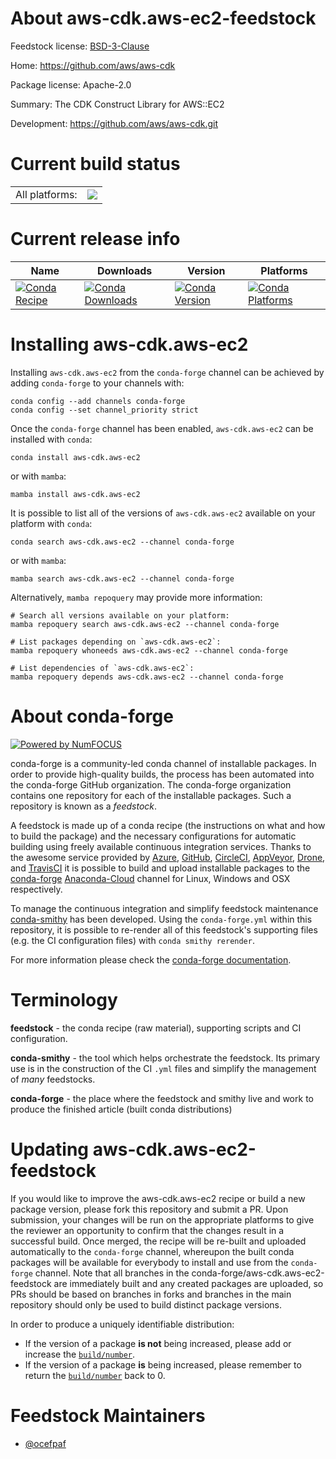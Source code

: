 About aws-cdk.aws-ec2-feedstock
===============================

Feedstock license: [BSD-3-Clause](https://github.com/conda-forge/aws-cdk.aws-ec2-feedstock/blob/main/LICENSE.txt)

Home: https://github.com/aws/aws-cdk

Package license: Apache-2.0

Summary: The CDK Construct Library for AWS::EC2

Development: https://github.com/aws/aws-cdk.git

Current build status
====================


<table><tr><td>All platforms:</td>
    <td>
      <a href="https://dev.azure.com/conda-forge/feedstock-builds/_build/latest?definitionId=19920&branchName=main">
        <img src="https://dev.azure.com/conda-forge/feedstock-builds/_apis/build/status/aws-cdk.aws-ec2-feedstock?branchName=main">
      </a>
    </td>
  </tr>
</table>

Current release info
====================

| Name | Downloads | Version | Platforms |
| --- | --- | --- | --- |
| [![Conda Recipe](https://img.shields.io/badge/recipe-aws--cdk.aws--ec2-green.svg)](https://anaconda.org/conda-forge/aws-cdk.aws-ec2) | [![Conda Downloads](https://img.shields.io/conda/dn/conda-forge/aws-cdk.aws-ec2.svg)](https://anaconda.org/conda-forge/aws-cdk.aws-ec2) | [![Conda Version](https://img.shields.io/conda/vn/conda-forge/aws-cdk.aws-ec2.svg)](https://anaconda.org/conda-forge/aws-cdk.aws-ec2) | [![Conda Platforms](https://img.shields.io/conda/pn/conda-forge/aws-cdk.aws-ec2.svg)](https://anaconda.org/conda-forge/aws-cdk.aws-ec2) |

Installing aws-cdk.aws-ec2
==========================

Installing `aws-cdk.aws-ec2` from the `conda-forge` channel can be achieved by adding `conda-forge` to your channels with:

```
conda config --add channels conda-forge
conda config --set channel_priority strict
```

Once the `conda-forge` channel has been enabled, `aws-cdk.aws-ec2` can be installed with `conda`:

```
conda install aws-cdk.aws-ec2
```

or with `mamba`:

```
mamba install aws-cdk.aws-ec2
```

It is possible to list all of the versions of `aws-cdk.aws-ec2` available on your platform with `conda`:

```
conda search aws-cdk.aws-ec2 --channel conda-forge
```

or with `mamba`:

```
mamba search aws-cdk.aws-ec2 --channel conda-forge
```

Alternatively, `mamba repoquery` may provide more information:

```
# Search all versions available on your platform:
mamba repoquery search aws-cdk.aws-ec2 --channel conda-forge

# List packages depending on `aws-cdk.aws-ec2`:
mamba repoquery whoneeds aws-cdk.aws-ec2 --channel conda-forge

# List dependencies of `aws-cdk.aws-ec2`:
mamba repoquery depends aws-cdk.aws-ec2 --channel conda-forge
```


About conda-forge
=================

[![Powered by
NumFOCUS](https://img.shields.io/badge/powered%20by-NumFOCUS-orange.svg?style=flat&colorA=E1523D&colorB=007D8A)](https://numfocus.org)

conda-forge is a community-led conda channel of installable packages.
In order to provide high-quality builds, the process has been automated into the
conda-forge GitHub organization. The conda-forge organization contains one repository
for each of the installable packages. Such a repository is known as a *feedstock*.

A feedstock is made up of a conda recipe (the instructions on what and how to build
the package) and the necessary configurations for automatic building using freely
available continuous integration services. Thanks to the awesome service provided by
[Azure](https://azure.microsoft.com/en-us/services/devops/), [GitHub](https://github.com/),
[CircleCI](https://circleci.com/), [AppVeyor](https://www.appveyor.com/),
[Drone](https://cloud.drone.io/welcome), and [TravisCI](https://travis-ci.com/)
it is possible to build and upload installable packages to the
[conda-forge](https://anaconda.org/conda-forge) [Anaconda-Cloud](https://anaconda.org/)
channel for Linux, Windows and OSX respectively.

To manage the continuous integration and simplify feedstock maintenance
[conda-smithy](https://github.com/conda-forge/conda-smithy) has been developed.
Using the ``conda-forge.yml`` within this repository, it is possible to re-render all of
this feedstock's supporting files (e.g. the CI configuration files) with ``conda smithy rerender``.

For more information please check the [conda-forge documentation](https://conda-forge.org/docs/).

Terminology
===========

**feedstock** - the conda recipe (raw material), supporting scripts and CI configuration.

**conda-smithy** - the tool which helps orchestrate the feedstock.
                   Its primary use is in the construction of the CI ``.yml`` files
                   and simplify the management of *many* feedstocks.

**conda-forge** - the place where the feedstock and smithy live and work to
                  produce the finished article (built conda distributions)


Updating aws-cdk.aws-ec2-feedstock
==================================

If you would like to improve the aws-cdk.aws-ec2 recipe or build a new
package version, please fork this repository and submit a PR. Upon submission,
your changes will be run on the appropriate platforms to give the reviewer an
opportunity to confirm that the changes result in a successful build. Once
merged, the recipe will be re-built and uploaded automatically to the
`conda-forge` channel, whereupon the built conda packages will be available for
everybody to install and use from the `conda-forge` channel.
Note that all branches in the conda-forge/aws-cdk.aws-ec2-feedstock are
immediately built and any created packages are uploaded, so PRs should be based
on branches in forks and branches in the main repository should only be used to
build distinct package versions.

In order to produce a uniquely identifiable distribution:
 * If the version of a package **is not** being increased, please add or increase
   the [``build/number``](https://docs.conda.io/projects/conda-build/en/latest/resources/define-metadata.html#build-number-and-string).
 * If the version of a package **is** being increased, please remember to return
   the [``build/number``](https://docs.conda.io/projects/conda-build/en/latest/resources/define-metadata.html#build-number-and-string)
   back to 0.

Feedstock Maintainers
=====================

* [@ocefpaf](https://github.com/ocefpaf/)

